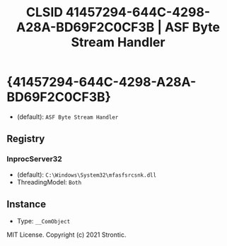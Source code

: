 ﻿---
title: "CLSID 41457294-644C-4298-A28A-BD69F2C0CF3B | ASF Byte Stream Handler"
excerpt: What is COM-Object CLSID 41457294-644C-4298-A28A-BD69F2C0CF3B?
---

# {41457294-644C-4298-A28A-BD69F2C0CF3B}

* (default): `ASF Byte Stream Handler`

## Registry


### InprocServer32

* (default): `C:\Windows\System32\mfasfsrcsnk.dll`
* ThreadingModel: `Both`

## Instance

* Type: `__ComObject`

MIT License. Copyright (c) 2021 Strontic.



